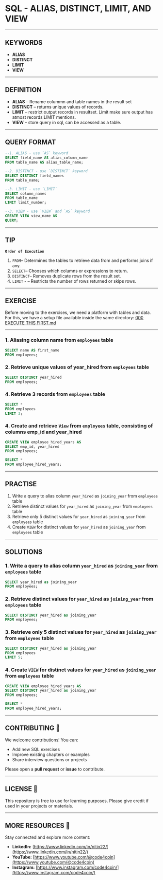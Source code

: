 # SQL - ALIAS, DISTINCT, LIMIT, AND VIEW
---
## KEYWORDS
- **ALIAS**
- **DISTINCT**
- **LIMIT**
- **VIEW**
---
## DEFINITION
- **ALIAS** – Rename colummn and table names in the result set  
- **DISTINCT** – returns unique values of records.
- **LIMIT** – restrict output records in resultset. Limit make sure output has atmost records LIMIT mentions.
- **VIEW** – store query in sql, can be accessed as a table.
---
## QUERY FORMAT
```sql
--1. ALIAS - use `AS` keyword
SELECT field_name AS alias_column_name
FROM table_name AS alias_table_name;
```
```sql
--2. DISTINCT - use `DISTINCT` keyword
SELECT DISTINCT field_names
FROM table_name;
```
```sql
--3. LIMIT - use `LIMIT`
SELECT column_names
FROM table_name
LIMIT limit_number;
```
```sql
--3. VIEW - use `VIEW` and `AS` keyword
CREATE VIEW view_name AS
QUERY;
```
---
## TIP
**`Order of Execution`**
1.  `FROM`– Determines the tables to retrieve data from and performs joins if any.
2.  `SELECT`– Chooses which columns or expressions to return.
3.  `DISTINCT`– Removes duplicate rows from the result set.
4.  `LIMIT` - – Restricts the number of rows returned or skips rows.
---
## EXERCISE
Before moving to the exercises, we need a platform with tables and data.  
For this, we have a setup file available inside the same directory: [000 EXECUTE THIS FIRST.md](https://github.com/code4coin/001-SQL-Structured-Query-Language-/blob/main/001%20SQL%20FOR%20DATA%20ENGINEERS/001%20Exercises/000%20EXECUTE%20THIS%20FIRST.md)

---
### 1. Aliasing column name from `employees` table
```sql
SELECT name AS first_name
FROM employees;
```
### 2. Retrieve unique values of year_hired from `employees` table
```sql
SELECT DISTINCT year_hired 
FROM employees;
```
### 4. Retrieve 3 records from `employees` table
```sql
SELECT *
FROM employees
LIMIT 3;
```
### 4. Create and retrieve `View` from `employees` table, consisting of columns emp_id and year_hired
```sql
CREATE VIEW employee_hired_years AS
SELECT emp_id, year_hired
FROM employees;

SELECT * 
FROM employee_hired_years;
```
---
## PRACTISE
1. Write a query to alias column `year_hired` as `joining_year` from `employees` table
2. Retrieve distinct values for `year_hired` as `joining_year` from `employees` table
3. Retrieve only 5 distinct values for `year_hired` as `joining_year` from `employees` table
4. Create `VIEW` for distinct values for `year_hired` as `joining_year` from `employees` table
---
## SOLUTIONS
### 1. Write a query to alias column `year_hired` as `joining_year` from `employees` table
```sql
SELECT year_hired as joining_year
FROM employees;
```
### 2. Retrieve distinct values for `year_hired` as `joining_year` from `employees` table
```sql
SELECT DISTINCT year_hired as joining_year
FROM employees;
```
### 3. Retrieve only 5 distinct values for `year_hired` as `joining_year` from `employees` table
```sql
SELECT DISTINCT year_hired as joining_year
FROM employees
LIMIT 5;
```
### 4. Create `VIEW` for distinct values for `year_hired` as `joining_year` from `employees` table
```sql
CREATE VIEW employee_hired_years AS
SELECT DISTINCT year_hired as joining_year
FROM employees;

SELECT * 
FROM employee_hired_years;
```
---
## **CONTRIBUTING** 🤝

We welcome contributions! You can:

- Add new SQL exercises
- Improve existing chapters or examples
- Share interview questions or projects

Please open a **pull request** or **issue** to contribute.

---
## **LICENSE** 📄

This repository is free to use for learning purposes. Please give credit if used in your projects or materials.

---
## **MORE RESOURCES** 🔗

Stay connected and explore more content:

- **LinkedIn:** [https://www.linkedin.com/in/nitin22/](https://www.linkedin.com/in/nitin22/)
- **YouTube:** [https://www.youtube.com/@code4coin](https://www.youtube.com/@code4coin)
- **Instagram:** [https://www.instagram.com/code4coin/](https://www.instagram.com/code4coin/)
